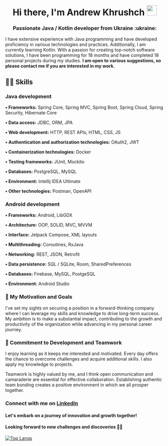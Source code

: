 <h1 align="center">Hi there, I'm Andrew Khrushch
<img src="https://github.com/blackcater/blackcater/raw/main/images/Hi.gif" height="32"/></h1>
<h3 align="center">Passionate Java / Kotlin developer from Ukraine :ukraine: </h3>

I have extensive experience with Java programming and have developed proficiency in various technologies and practices. Additionally, I am currently learning Kotlin. With a passion for creating top-notch software solutions, I have been programming for 18 months and have completed 18 personal projects during my studies. <b>I am open to various suggestions, so please contact me if you are interested in my work.</b>

## 👨‍💻 Skills
<h3>Java development</h3>

<b>• Frameworks:</b> Spring Core, Spring MVC, Spring Boot, Spring Cloud, Spring Security, Hibernate Core

<b>• Data access:</b> JDBC, ORM, JPA

<b>• Web development:</b> HTTP, REST APIs, HTML, CSS, JS

<b>• Authentication and authorization technologies:</b> OAuth2, JWT

<b>• Containerization technologies:</b> Docker

<b>• Testing frameworks:</b> JUnit, Mockito

<b>• Databases:</b> PostgreSQL, MySQL

<b>• Environment:</b> Intellij IDEA Ultimate

<b>• Other technologies:</b> Postman, OpenAPI

<h3>Android development</h3>

<b>• Frameworks:</b> Android, LibGDX

<b>• Architecture:</b> OOP, SOLID, MVC, MVVM

<b>• Interface:</b> Jetpack Compose, XML layouts

<b>• Multithreading:</b> Coroutines, RxJava

<b>• Networking:</b> REST, JSON, Retrofit

<b>• Data persistence:</b> SQL / SQLite, Room, SharedPreferences

<b>• Databases:</b> Firebase, MySQL, PostgeSQL

<b>• Environment:</b> Android Studio

### 🚀 My Motivation and Goals
I've set my sights on securing a position in a forward-thinking company where I can leverage my skills and knowledge to drive long-term success. My ambition is to make a substantial impact, contributing to the growth and productivity of the organization while advancing in my personal career journey.

### 🤝 Commitment to Development and Teamwork
I enjoy learning as it keeps me interested and motivated. Every day offers the chance to overcome challenges and acquire additional skills. I also apply my knowledge to projects.

Teamwork is highly valued by me, and I think open communication and camaraderie are essential for effective collaboration. Establishing authentic team bonding creates a positive environment in which we all prosper together.

### Connect with me on [LinkedIn](https://www.linkedin.com/in/andrew-khrushch-4a5816269/)
#### Let's embark on a journey of innovation and growth together!
#### Looking forward to new challenges and discoveries 🚀🌟

[![Top Langs](https://github-readme-stats.vercel.app/api/top-langs/?username=Saimone2&layout=compact)](https://github.com/Saimone2/github-readme-stats)


